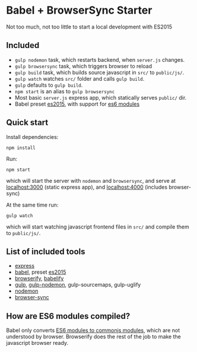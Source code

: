# Babel + BrowserSync Starter

Not too much, not too little to start a local development with ES2015

## Included

* `gulp nodemon` task, which restarts backend, when `server.js` changes.
* `gulp browsersync` task, which triggers browser to reload
* `gulp build` task, which builds source javascript in `src/` to `public/js/`.
* `gulp watch` watches `src/` folder and calls `gulp build`.
* `gulp` defaults to `gulp build`.
* `npm start` is an alias to `gulp browsersync`
* Most basic `server.js` express app, which statically serves `public/` dir.
* Babel preset [es2015](https://babeljs.io/docs/plugins/preset-es2015/), with support for [es6 modules](https://hacks.mozilla.org/2015/08/es6-in-depth-modules/)

## Quick start

Install dependencies:

	npm install

Run:

	npm start
	
which will start the server with `nodemon` and `browsersync`, and serve at [localhost:3000](http://localhost:3000) (static express app), and [localhost:4000](http://localhost:4000) (includes browser-sync)

At the same time run:

	gulp watch

which will start watching javascript frontend files in `src/` and compile them to `public/js/`.


## List of included tools

* [express](http://expressjs.com/)
* [babel](https://babeljs.io/), preset [es2015](https://babeljs.io/docs/plugins/preset-es2015/)
* [browserify](http://browserify.org/), [babelify](https://github.com/babel/babelify)
* [gulp](http://gulpjs.com/), [gulp-nodemon](https://www.npmjs.com/package/gulp-nodemon), gulp-sourcemaps, gulp-uglify
* [nodemon](http://nodemon.io/)
* [browser-sync](https://www.browsersync.io/)

## How are ES6 modules compiled?

Babel only converts [ES6 modules to commonjs modules](http://babeljs.io/docs/plugins/transform-es2015-modules-commonjs/), which are not understood by browser. Browserify does the rest of the job to make the javascript browser ready.
